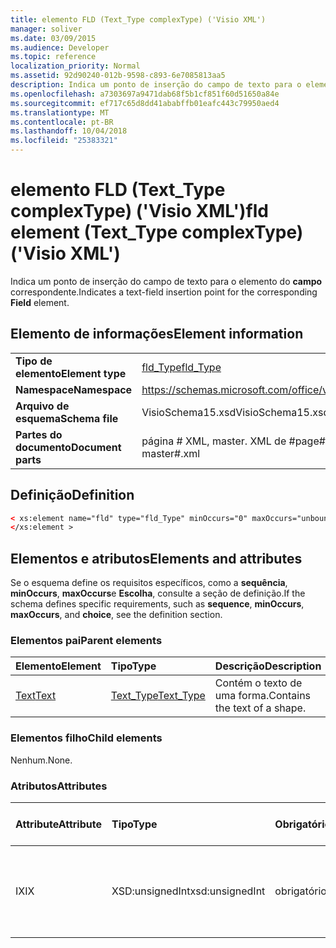 ```yaml
---
title: elemento FLD (Text_Type complexType) ('Visio XML')
manager: soliver
ms.date: 03/09/2015
ms.audience: Developer
ms.topic: reference
localization_priority: Normal
ms.assetid: 92d90240-012b-9598-c893-6e7085813aa5
description: Indica um ponto de inserção do campo de texto para o elemento do campo correspondente.
ms.openlocfilehash: a7303697a9471dab68f5b1cf851f60d51650a84e
ms.sourcegitcommit: ef717c65d8dd41ababffb01eafc443c79950aed4
ms.translationtype: MT
ms.contentlocale: pt-BR
ms.lasthandoff: 10/04/2018
ms.locfileid: "25383321"
---
```

# <a name="fld-element-texttype-complextype-visio-xml"></a><span data-ttu-id="dbd24-103">elemento FLD (Text_Type complexType) ('Visio XML')</span><span class="sxs-lookup"><span data-stu-id="dbd24-103">fld element (Text_Type complexType) ('Visio XML')</span></span>

<span data-ttu-id="dbd24-104">Indica um ponto de inserção do campo de texto para o elemento do **campo** correspondente.</span><span class="sxs-lookup"><span data-stu-id="dbd24-104">Indicates a text-field insertion point for the corresponding **Field** element.</span></span> 
  
## <a name="element-information"></a><span data-ttu-id="dbd24-105">Elemento de informações</span><span class="sxs-lookup"><span data-stu-id="dbd24-105">Element information</span></span>

|||
|:-----|:-----|
|<span data-ttu-id="dbd24-106">**Tipo de elemento**</span><span class="sxs-lookup"><span data-stu-id="dbd24-106">**Element type**</span></span> <br/> |[<span data-ttu-id="dbd24-107">fld_Type</span><span class="sxs-lookup"><span data-stu-id="dbd24-107">fld_Type</span></span>](fld_type-complextypevisio-xml.md) <br/> |
|<span data-ttu-id="dbd24-108">**Namespace**</span><span class="sxs-lookup"><span data-stu-id="dbd24-108">**Namespace**</span></span> <br/> |https://schemas.microsoft.com/office/visio/2012/main  <br/> |
|<span data-ttu-id="dbd24-109">**Arquivo de esquema**</span><span class="sxs-lookup"><span data-stu-id="dbd24-109">**Schema file**</span></span> <br/> |<span data-ttu-id="dbd24-110">VisioSchema15.xsd</span><span class="sxs-lookup"><span data-stu-id="dbd24-110">VisioSchema15.xsd</span></span>  <br/> |
|<span data-ttu-id="dbd24-111">**Partes do documento**</span><span class="sxs-lookup"><span data-stu-id="dbd24-111">**Document parts**</span></span> <br/> |<span data-ttu-id="dbd24-112">página # XML, master. XML de #</span><span class="sxs-lookup"><span data-stu-id="dbd24-112">page#.xml, master#.xml</span></span>  <br/> |
   
## <a name="definition"></a><span data-ttu-id="dbd24-113">Definição</span><span class="sxs-lookup"><span data-stu-id="dbd24-113">Definition</span></span>

```XML
< xs:element name="fld" type="fld_Type" minOccurs="0" maxOccurs="unbounded" >
</xs:element >
```

## <a name="elements-and-attributes"></a><span data-ttu-id="dbd24-114">Elementos e atributos</span><span class="sxs-lookup"><span data-stu-id="dbd24-114">Elements and attributes</span></span>

<span data-ttu-id="dbd24-115">Se o esquema define os requisitos específicos, como a **sequência**, **minOccurs**, **maxOccurs**e **Escolha**, consulte a seção de definição.</span><span class="sxs-lookup"><span data-stu-id="dbd24-115">If the schema defines specific requirements, such as **sequence**, **minOccurs**, **maxOccurs**, and **choice**, see the definition section.</span></span> 
  
### <a name="parent-elements"></a><span data-ttu-id="dbd24-116">Elementos pai</span><span class="sxs-lookup"><span data-stu-id="dbd24-116">Parent elements</span></span>

|<span data-ttu-id="dbd24-117">**Elemento**</span><span class="sxs-lookup"><span data-stu-id="dbd24-117">**Element**</span></span>|<span data-ttu-id="dbd24-118">**Tipo**</span><span class="sxs-lookup"><span data-stu-id="dbd24-118">**Type**</span></span>|<span data-ttu-id="dbd24-119">**Descrição**</span><span class="sxs-lookup"><span data-stu-id="dbd24-119">**Description**</span></span>|
|:-----|:-----|:-----|
|[<span data-ttu-id="dbd24-120">Text</span><span class="sxs-lookup"><span data-stu-id="dbd24-120">Text</span></span>](text-element-shapesheet_type-complextypevisio-xml.md) <br/> |[<span data-ttu-id="dbd24-121">Text_Type</span><span class="sxs-lookup"><span data-stu-id="dbd24-121">Text_Type</span></span>](text_type-complextypevisio-xml.md) <br/> |<span data-ttu-id="dbd24-122">Contém o texto de uma forma.</span><span class="sxs-lookup"><span data-stu-id="dbd24-122">Contains the text of a shape.</span></span>  <br/> |
   
### <a name="child-elements"></a><span data-ttu-id="dbd24-123">Elementos filho</span><span class="sxs-lookup"><span data-stu-id="dbd24-123">Child elements</span></span>

<span data-ttu-id="dbd24-124">Nenhum.</span><span class="sxs-lookup"><span data-stu-id="dbd24-124">None.</span></span>
  
### <a name="attributes"></a><span data-ttu-id="dbd24-125">Atributos</span><span class="sxs-lookup"><span data-stu-id="dbd24-125">Attributes</span></span>

|<span data-ttu-id="dbd24-126">**Attribute**</span><span class="sxs-lookup"><span data-stu-id="dbd24-126">**Attribute**</span></span>|<span data-ttu-id="dbd24-127">**Tipo**</span><span class="sxs-lookup"><span data-stu-id="dbd24-127">**Type**</span></span>|<span data-ttu-id="dbd24-128">**Obrigatório**</span><span class="sxs-lookup"><span data-stu-id="dbd24-128">**Required**</span></span>|<span data-ttu-id="dbd24-129">**Descrição**</span><span class="sxs-lookup"><span data-stu-id="dbd24-129">**Description**</span></span>|<span data-ttu-id="dbd24-130">**Valores possíveis**</span><span class="sxs-lookup"><span data-stu-id="dbd24-130">**Possible values**</span></span>|
|:-----|:-----|:-----|:-----|:-----|
|<span data-ttu-id="dbd24-131">IX</span><span class="sxs-lookup"><span data-stu-id="dbd24-131">IX</span></span>  <br/> |<span data-ttu-id="dbd24-132">XSD:unsignedInt</span><span class="sxs-lookup"><span data-stu-id="dbd24-132">xsd:unsignedInt</span></span>  <br/> |<span data-ttu-id="dbd24-133">obrigatório</span><span class="sxs-lookup"><span data-stu-id="dbd24-133">required</span></span>  <br/> |<span data-ttu-id="dbd24-134">O índice baseado em zero do elemento dentro de seu elemento pai.</span><span class="sxs-lookup"><span data-stu-id="dbd24-134">The zero-based index of the element within its parent element.</span></span>  <br/> |<span data-ttu-id="dbd24-135">Valores do tipo xsd:unsignedInt.</span><span class="sxs-lookup"><span data-stu-id="dbd24-135">Values of the xsd:unsignedInt type.</span></span>  <br/> |
   

